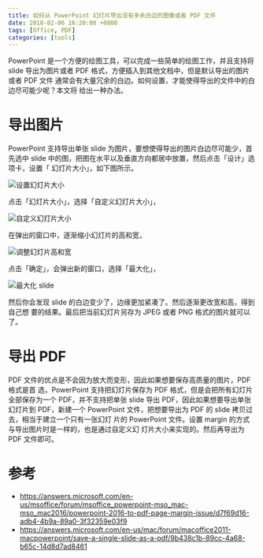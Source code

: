 ```yaml
---
title: 如何从 PowerPoint 幻灯片导出没有多余白边的图像或者 PDF 文件
date: 2018-02-06 16:20:00 +0800
tags: [Office, PDF]
categories: [tools]
---
```


PowerPoint 是一个方便的绘图工具，可以完成一些简单的绘图工作，并且支持将 slide
导出为图片或者 PDF 格式，方便插入到其他文档中，但是默认导出的图片或者 PDF 文件
通常会有大量冗余的白边。如何设置，才能使得导出的文件中的白边尽可能少呢？本文将
给出一种办法。

<!--more-->

# 导出图片

PowerPoint 支持导出单张 slide 为图片，要想使得导出的图片白边尽可能少，首先选中
slide 中的图，把图在水平以及垂直方向都居中放置，然后点击「设计」选项卡，设置「
幻灯片大小」，如下图所示。

<img src="https://blog-resource-1257868508.file.myqcloud.com/18-2-6/55150983.jpg"
         title="设置幻灯片大小"
         style="float: middle;">


点击「幻灯片大小」，选择「自定义幻灯片大小」，

<img src="https://blog-resource-1257868508.file.myqcloud.com/18-2-6/51174973.jpg"
         title="自定义幻灯片大小"
         style="float: middle;">

在弹出的窗口中，逐渐缩小幻灯片的高和宽，

<img src="https://blog-resource-1257868508.file.myqcloud.com/18-2-6/37894304.jpg"
         title="调整幻灯片高和宽"
         style="float: middle;">

点击「确定」，会弹出新的窗口，选择「最大化」，

<img src="https://blog-resource-1257868508.file.myqcloud.com/18-2-6/23970201.jpg"
         title="最大化 slide"
         style="float: middle;">

然后你会发现 slide 的白边变少了，边缘更加紧凑了。然后逐渐更改宽和高，得到自己想
要的结果。最后把当前幻灯片另存为 JPEG 或者 PNG 格式的图片就可以了。

# 导出 PDF

PDF 文件的优点是不会因为放大而变形，因此如果想要保存高质量的图片，PDF 格式是首
选，PowerPoint 支持把幻灯片保存为 PDF 格式，但是会把所有幻灯片全部保存为一个
PDF，并不支持把单张 slide 导出 PDF，因此如果想要导出单张幻灯片到 PDF，新建一个
PowerPoint 文件，把想要导出为 PDF 的 slide 拷贝过去，相当于建立一个只有一张幻灯
片的 PowerPoint 文件。设置 margin 的方式与导出图片时是一样的，也是通过自定义幻
灯片大小来实现的。然后再导出为 PDF 文件即可。

# 参考

+ <https://answers.microsoft.com/en-us/msoffice/forum/msoffice_powerpoint-mso_mac-mso_mac2016/powerpoint-2016-to-pdf-page-margin-issue/d7f69d16-adb4-4b9a-89a0-3f32359e03f9>
+ <https://answers.microsoft.com/en-us/mac/forum/macoffice2011-macpowerpoint/save-a-single-slide-as-a-pdf/9b438c1b-89cc-4a68-b65c-14d8d7ad8461>
